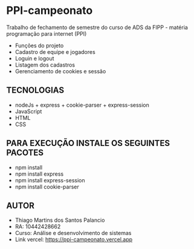 # PPI-campeonato
Trabalho de fechamento de semestre do curso de ADS da FIPP - matéria programação para internet (PPI)
- Funções do projeto
- Cadastro de equipe e jogadores
- Loguin e logout
- Listagem dos cadastros
- Gerenciamento de cookies e sessão

## TECNOLOGIAS
- nodeJs + express + cookie-parser + express-session
- JavaScript
- HTML
- CSS

## PARA EXECUÇÃO INSTALE OS SEGUINTES PACOTES
- npm install
- npm install express
- npm install express-session
- npm install cookie-parser

## AUTOR
- Thiago Martins dos Santos Palancio
- RA: 10442428662
- Curso: Análise e desenvolvimento de sistemas
- Link vercel: https://ppi-campeonato.vercel.app